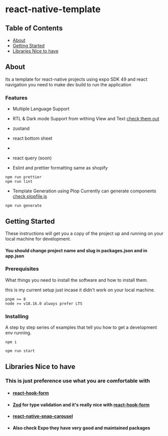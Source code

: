 # react-native-template

## Table of Contents

- [About](#about)
- [Getting Started](#getting_started)
- [Libraries Nice to have](#nice_to_have)

## About <a name = "about"></a>

Its a template for react-native projects using expo SDK 49 and react navigation
you need to make dev build to run the application

### Features

- Multiple Language Support

- RTL & Dark mode Support from withing View and Text [check them out](./src/components/overriden-components/)

- zustand 

- react bottom sheet

-

- react query (soon)

- Eslint and prettier formatting same as shopify

```
npm run prettier
npm run lint
```

- Template Generation using Plop Currently can generate components [check plopfile.js](plopfile.js)

```
npm run generate
```

## Getting Started <a name = "getting_started"></a>

These instructions will get you a copy of the project up and running on your local machine for development.

#### You should change project name and slug in packages.json and in app.json

### Prerequisites

What things you need to install the software and how to install them.

this is my current setup just incase it didn't work on your local machine.

```
pnpm >= 8
node >= v18.16.0 always prefer LTS
```

### Installing

A step by step series of examples that tell you how to get a development env running.

```
npm i

npm run start
```

## Libraries Nice to have <a name = "nice_to_have"></a>

### This is just preference use what you are comfortable with


- #### [react-hook-form](https://github.com/react-hook-form/react-hook-form)

- #### [Zod](https://github.com/colinhacks/zod) for type validation and it's really nice with [react-hook-form](https://github.com/react-hook-form/react-hook-form)


- #### [react-native-snap-carousel](https://github.com/meliorence/react-native-snap-carousel)

- #### Also check Expo they have very good and maintained packages
